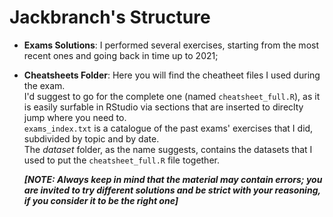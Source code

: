 # Jackbranch's Structure

- **Exams Solutions**: I performed several exercises, starting from the most recent ones and going back in time up to 2021;
- **Cheatsheets Folder**: Here you will find the cheatheet files I used during the exam.  
  I'd suggest to go for the complete one (named `cheatsheet_full.R`), as it is easily surfable in RStudio via sections that are inserted to direclty jump where you need to.  
  `exams_index.txt` is a catalogue of the past exams' exercises that I did, subdivided by topic and by date.  
  The _dataset_ folder, as the name suggests, contains the datasets that I used to put the `cheatsheet_full.R` file together.

  ***[NOTE: Always keep in mind that the material may contain errors; you are invited to try different solutions and be strict with your reasoning, if you consider it to be the right one]***
